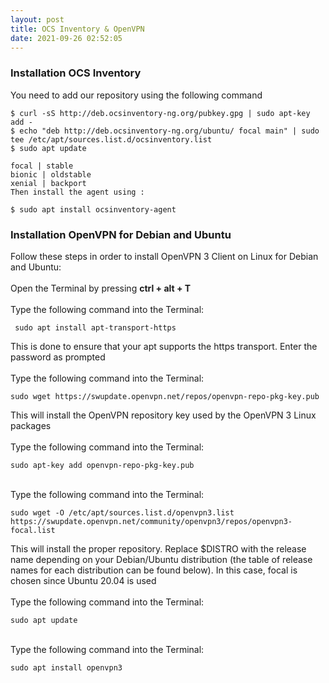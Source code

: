 ```yaml
---
layout: post
title: OCS Inventory & OpenVPN
date: 2021-09-26 02:52:05
---
```

### **Installation OCS Inventory**

You need to add our repository using the following command

```
$ curl -sS http://deb.ocsinventory-ng.org/pubkey.gpg | sudo apt-key add -
$ echo "deb http://deb.ocsinventory-ng.org/ubuntu/ focal main" | sudo tee /etc/apt/sources.list.d/ocsinventory.list
$ sudo apt update

focal | stable
bionic | oldstable
xenial | backport
Then install the agent using :

$ sudo apt install ocsinventory-agent
```

### Installation OpenVPN for Debian and Ubuntu

Follow these steps in order to install OpenVPN 3 Client on Linux for Debian and Ubuntu:\
\
Open the Terminal by pressing **ctrl + alt + T**\
\
Type the following command into the Terminal:

```
 sudo apt install apt-transport-https
```

 This is done to ensure that your apt supports the https transport. Enter the password as prompted\
\
Type the following command into the Terminal: 

```
sudo wget https://swupdate.openvpn.net/repos/openvpn-repo-pkg-key.pub
```

This will install the OpenVPN repository key used by the OpenVPN 3 Linux packages\
\
Type the following command into the Terminal: 

```
sudo apt-key add openvpn-repo-pkg-key.pub
```

\
Type the following command into the Terminal: 

```
sudo wget -O /etc/apt/sources.list.d/openvpn3.list https://swupdate.openvpn.net/community/openvpn3/repos/openvpn3-focal.list
```

This will install the proper repository. Replace $DISTRO with the release name depending on your Debian/Ubuntu distribution (the table of release names for each distribution can be found below). In this case, focal is chosen since Ubuntu 20.04 is used\
\
Type the following command into the Terminal: 

```
sudo apt update
```

\
Type the following command into the Terminal: 

```
sudo apt install openvpn3
```
